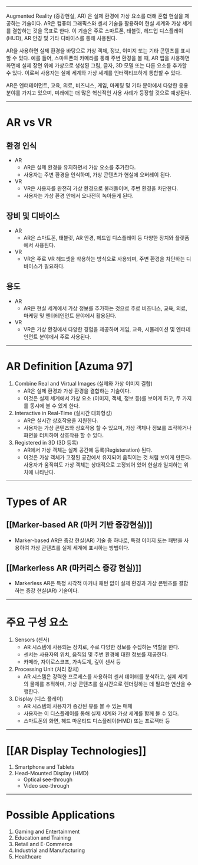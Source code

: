 
---

Augmented Reality (증강현실, AR) 은 실제 환경에 가상 요소를 더해 혼합 현실을 제공하는 기술이다. AR은 컴퓨터 그래픽스와 센서 기술을 활용하여 현실 세계와 가상 세계를 결합하는 것을 목표로 한다. 이 기술은 주로 스마트폰, 태블릿, 헤드업 디스플레이(HUD), AR 안경 및 기타 디바이스를 통해 사용된다.

AR을 사용하면 실제 환경을 바탕으로 가상 객체, 정보, 이미지 또는 기타 콘텐츠를 표시할 수 있다. 예를 들어, 스마트폰의 카메라를 통해 주변 환경을 볼 때, AR 앱을 사용하면 화면에 실제 장면 위에 가상으로 생성된 그림, 글자, 3D 모델 또는 다른 요소를 추가할 수 있다. 이로써 사용자는 실제 세계와 가상 세계를 인터랙티브하게 통합할 수 있다.

AR은 엔터테이먼트, 교육, 의료, 비즈니스, 게임, 마케팅 및 기타 분야에서 다양한 응용 분야를 가지고 있으며, 미래에는 더 많은 혁신적인 사용 사례가 등장할 것으로 예상된다.

---
# AR vs VR

## 환경 인식

- AR
  - AR은 실제 환경을 유지하면서 가상 요소를 추가한다.
  - 사용자는 주변 환경을 인식하며, 가상 콘텐츠가 현실에 오버레이 된다.
- VR
  - VR은 사용자를 완전히 가상 환경으로 불러들이며, 주변 환경을 차단한다.
  - 사용자는 가상 환경 안에서 오나전히 녹아들게 된다.

## 장비 및 디바이스

- AR
  - AR은 스마트폰, 태블릿, AR 안경, 헤드업 디스플레이 등 다양한 장치와 플랫폼에서 사용된다.
- VR
  - VR은 주로 VR 헤드셋을 착용하는 방식으로 사용되며, 주변 환경을 차단하는 디바이스가 필요하다.

## 용도

- AR
  - AR은 현실 세계에서 가상 정보를 추가하는 것으로 주로 비즈니스, 교육, 의료, 마케팅 및 엔터테인먼트 분야에서 활용된다.
- VR
  - VR은 가상 환경에서 다양한 경험을 제공하며 게임, 교육, 시뮬레이션 및 엔터테인먼트 분야에서 주로 사용된다.

---
# AR Definition [Azuma 97]

1. Combine Real and Virtual Images (실제와 가상 이미지 결합)
   - AR은 실제 환경과 가상 환경을 결합하는 기술이다.
   - 이것은 실제 세계에서 가상 요소 (이미지, 객체, 정보 등)를 보이게 하고, 두 가지를 동시에 볼 수 있게 한다.
2. Interactive in Real-Time (실시간 대화형성)
   - AR은 실시간 상호작용을 지원한다.
   - 사용자는 가상 콘텐츠와 상호작용 할 수 있으며, 가상 객체나 정보를 조작하거나 화면을 터치하여 상호작용 할 수 있다.
3. Registered in 3D (3D 등록)
   - AR에서 가상 객체는 실제 공간에 등록(Registeration) 된다.
   - 이것은 가상 객체가 고정된 공간에서 유지되어 움직이는 것 처럼 보이게 만든다. 사용자가 움직여도 가상 객체는 상대적으로 고정되어 있어 현실과 일치하는 위치에 나타난다.

---
# Types of AR

## [[Marker-based AR (마커 기반 증강현실)]]

- Marker-based AR은 증강 현실(AR) 기술 중 하나로, 특정 이미지 또는 패턴을 사용하여 가상 콘텐츠를 실제 세계에 표시하는 방법이다.
## [[Markerless AR (마커리스 증강 현실)]]

- Markerless AR은 특정 시각적 마커나 패턴 없이 실제 환경과 가상 콘텐츠를 결합하는 증강 현실(AR) 기술이다.

---
# 주요 구성 요소

1. Sensors (센서)
   - AR 시스템에 사용되는 장치로, 주로 다양한 정보를 수집하는 역할을 한다.
   - 센서는 사용자의 위치, 움직임 및 주변 환경에 대한 정보를 제공한다.
   - 카메라, 자이로스코프, 가속도계, 깊이 센서 등
2. Processing Unit (처리 장치)
   - AR 시스템은 강력한 프로세스를 사용하여 센서 데이터를 분석하고, 실제 세계의 물체를 추적하며, 가상 콘텐츠를 실시간으로 렌더링하는 데 필요한 연산을 수행한다.
3. Display (디스 플레이)
   - AR 시스템의 사용자가 증강된 뷰를 볼 수 있는 매체
   - 사용자는 이 디스플레이를 통해 실제 세계와 가상 세계를 함께 볼 수 있다.
   - 스마트폰의 화면, 헤드 마운티드 디스플레이(HMD) 또는 프로젝터 등

---
# [[AR Display Technologies]]

1. Smartphone and Tablets
2. Head-Mounted Display (HMD)
   - Optical see-through
   - Video see-through

---
# Possible Applications

1. Gaming and Entertainment
2. Education and Training
3. Retail and E-Commerce
4. Industrial and Manufacturing
5. Healthcare